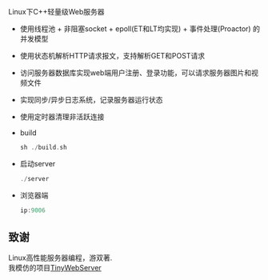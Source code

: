 Linux下C++轻量级Web服务器
* 使用线程池 + 非阻塞socket + epoll(ET和LT均实现) + 事件处理(Proactor) 的并发模型
* 使用状态机解析HTTP请求报文，支持解析GET和POST请求
* 访问服务器数据库实现web端用户注册、登录功能，可以请求服务器图片和视频文件
* 实现同步/异步日志系统，记录服务器运行状态
* 使用定时器清理非活跃连接

* build

    ```C++
    sh ./build.sh
    ```

* 启动server

    ```C++
    ./server
    ```

* 浏览器端

    ```C++
    ip:9006
    ```

致谢
------------
Linux高性能服务器编程，游双著.  
我模仿的项目[TinyWebServer](https://github.com/qinguoyi/TinyWebServer.git)